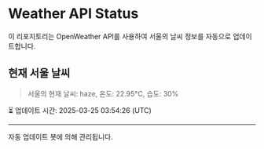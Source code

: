 
# Weather API Status

이 리포지토리는 OpenWeather API를 사용하여 서울의 날씨 정보를 자동으로 업데이트합니다.

## 현재 서울 날씨
> 서울의 현재 날씨: haze, 온도: 22.95°C, 습도: 30%

⏳ 업데이트 시간: 2025-03-25 03:54:26 (UTC)

---
자동 업데이트 봇에 의해 관리됩니다.

